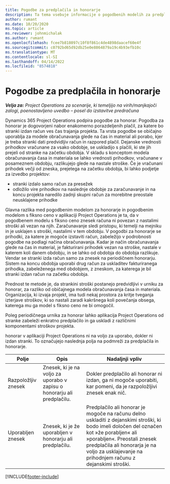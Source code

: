 ```yaml
---
title: Pogodbe za predplačila in honorarje
description: Ta tema vsebuje informacije o pogodbenih modelih za predplačila in honorarje v aplikaciji Project Operations.
author: rumant
ms.date: 10/20/2020
ms.topic: article
ms.reviewer: johnmichalak
ms.author: rumant
ms.openlocfilehash: fcee7b818097c10f8f861c4de4898daacef60e4f
ms.sourcegitcommit: c0792bd65d92db25e0e8864879a19c4b93efb10c
ms.translationtype: MT
ms.contentlocale: sl-SI
ms.lasthandoff: 04/14/2022
ms.locfileid: "8574818"
---
```

# <a name="advances-and-retainer-based-contracts"></a>Pogodbe za predplačila in honorarje


_**Velja za:** Project Operations za scenarije, ki temeljijo na virih/manjkajoči zalogi, poenostavljeno uvedbo – posel do izstavitve predračuna_

Dynamics 365 Project Operations podpira pogodbe za honorar. Pogodba za honorar je dogovorjeni nabor enakomerno porazdeljenih plačil, za katere bo stranki izdan račun ves čas trajanja projekta. Ta vrsta pogodbe se običajno uporablja za modele obračunavanja glede na čas in material ali porabo, kjer je treba stranki dati predvidljiv račun in razpored plačil. Dejanske vrednosti prihodkov vračunane za vsako obdobje, se uskladijo s plačili, ki ste jih prejeli od stranke na začetku obdobja. V skladu s konceptom modela obračunavanja časa in materiala se lahko vrednosti prihodkov, vračunane v posameznem obdobju, razlikujejo glede na nastale stroške. Če je vračunani prihodek večji od zneska, prejetega na začetku obdobja, bi lahko podjetje za izvedbo projektov:

- stranki izdalo samo račun za presežek 
- odložilo vire prihodkov na naslednje obdobje za zaračunavanje in na koncu projekta naredilo zadnji skupni račun za morebitne preostale neusklajene prihodke

Glavna razlika med pogodbenim modelom za honorarje in pogodbenim modelom s fiksno ceno v aplikaciji Project Operations je ta, da v pogodbenem modelu s fiksno ceno znesek računa ni povezan z nastalimi stroški ali vezan na njih. Zaračunavanje sledi pristopu, ki temelji na mejniku in je usklajen s stroški, nastalimi v tem obdobju. V pogodbi za honorarje se prihodki, za katere je mogoče izstaviti račun, zabeležijo v podrobnosti pogodbe na podlagi načina obračunavanja. Kadar je način obračunavanja glede na čas in material, je fakturirani prihodek vezan na stroške, nastale v katerem koli danem obdobju, in se lahko od obdobja do obdobja razlikuje. Vendar se stranki izda račun samo za znesek na periodičnem honorarju. Sistem na koncu obdobja uporabi drug račun za uskladitev fakturiranega prihodka, zabeleženega med obdobjem, z zneskom, za katerega je bil stranki izdan račun na začetku obdobja.

Prednost te metode je, da strankini stroški postanejo predvidljivi v urniku za honorar, za razliko od običajnega modela obračunavanja časa in materiala. Organizacija, ki izvaja projekt, ima tudi nekaj prostora za kritje tveganja izterjave stroškov, ki so nastali zaradi kakršnega koli povečanja obsega, katerega mu ga model s fiksno ceno ne bi omogočil.

Poleg periodičnega urnika za honorar lahko aplikacija Project Operations od stranke zabeleži enkratno predplačilo in ga uskladi z različnimi komponentami stroškov projekta.

honorar v aplikaciji Project Operations ni na voljo za uporabo, dokler ni izdan stranki. To označujejo naslednja polja na podmreži za predplačila in honorarje.

| Polje | Opis | Nadaljnji vpliv |
| --- | --- | --- |
| Razpoložljiv znesek | Znesek, ki je na voljo za uporabo v zapisu o honorarju ali predplačilu. | Dokler predplačilo ali honorar ni izdan, ga ni mogoče uporabiti, kar pomeni, da je razpoložljivi znesek enak nič. |
| Uporabljen znesek | Znesek, ki je že uporabljen v honorarju ali predplačilu. | Predplačilo ali honorar je mogoče na računu delno uskladiti z dejanskimi stroški, ki bodo imeli določen del označen kot »že porabljen« ali »porabljen«. Preostali znesek predplačila ali honorarja je na voljo za usklajevanje na prihodnjem računu z dejanskimi stroški. |


[!INCLUDE[footer-include](../../includes/footer-banner.md)]